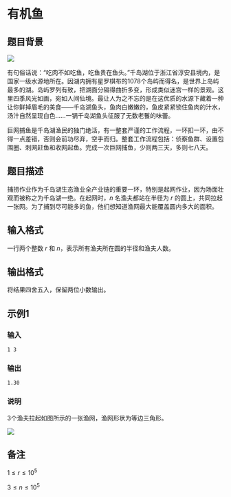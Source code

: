 # 有机鱼

## 题目背景

![](https://picture-1306543186.cos.ap-shanghai.myqcloud.com/巨网捕鱼.jpg)

有句俗话说：“吃肉不如吃鱼，吃鱼贵在鱼头。”千岛湖位于浙江省淳安县境内，是国家一级水源地所在。因湖内拥有星罗棋布的1078个岛屿而得名，是世界上岛屿最多的湖。岛屿罗列有致，把湖面分隔得曲折多变，形成类似迷宫一样的景观。这里四季风光如画，宛如人间仙境。最让人为之不忘的是在这优质的水源下藏着一种让你鲜掉眉毛的美食——千岛湖鱼头，鱼肉白嫩嫩的，鱼皮紧紧锁住鱼肉的汁水，汤汁自然呈现白色……一锅千岛湖鱼头征服了无数老餮的味蕾。

巨网捕鱼是千岛湖渔民的独门绝活，有一整套严谨的工作流程，一环扣一环，由不得一点差错，否则会前功尽弃，空手而归。整套工作流程包括：侦察鱼群、设置包围圈、刺网赶鱼和收网起鱼。完成一次巨网捕鱼，少则两三天，多则七八天。

## 题目描述

捕捞作业作为千岛湖生态渔业全产业链的重要一环，特别是起网作业，因为场面壮观而被称之为千岛湖一绝。在起网时，$n$ 名渔夫都站在半径为 $r$ 的圆上，共同拉起一张网。为了捕到尽可能多的鱼，他们想知道渔网最大能覆盖圆内多大的面积。

## 输入格式

一行两个整数 $r$ 和 $n$，表示所有渔夫所在圆的半径和渔夫人数。

## 输出格式

将结果四舍五入，保留两位小数输出。

## 示例1

### 输入

```
1 3
```

### 输出

```
1.30
```

### 说明

3个渔夫拉起如图所示的一张渔网，渔网形状为等边三角形。

![](https://picture-1306543186.cos.ap-shanghai.myqcloud.com/三人渔网.png)

## 备注

$1\le r\le 10^5$

$3\le n\le 10^5$